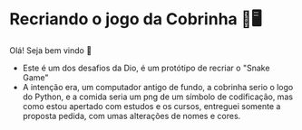 # Recriando o jogo da Cobrinha :snake::desktop_computer:

Olá! Seja bem vindo :wave:

- Este é um dos desafios da Dio, é um protótipo de recriar o "Snake Game" 
- A intenção era, um computador antigo de fundo, a cobrinha serio o logo do Python, e a comida seria um png de um símbolo de codificação, mas como estou apertado com estudos e os cursos, entreguei somente a proposta pedida, com umas alterações de nomes e cores.

